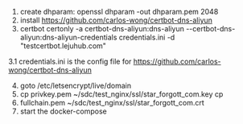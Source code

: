 1. create dhparam: openssl dhparam -out dhparam.pem 2048
2. install https://github.com/carlos-wong/certbot-dns-aliyun
3. certbot certonly -a certbot-dns-aliyun:dns-aliyun --certbot-dns-aliyun:dns-aliyun-credentials credentials.ini -d "testcertbot.lejuhub.com"
 
  3.1 credentials.ini is the config file for  https://github.com/carlos-wong/certbot-dns-aliyun
  
4. goto /etc/letsencrypt/live/domain
5. cp privkey.pem ~/sdc/test_nginx/ssl/star_forgott_com.key cp 
6. fullchain.pem ~/sdc/test_nginx/ssl/star_forgott_com.crt
7. start the docker-compose

